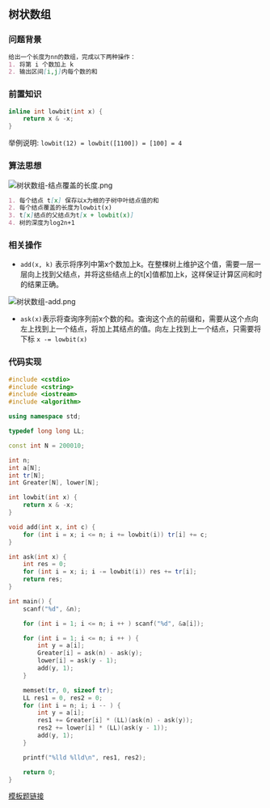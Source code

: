 ## 树状数组

### 问题背景

```markdown
给出一个长度为nn的数组，完成以下两种操作：
1. 将第 i 个数加上 k
2. 输出区间[i,j]内每个数的和
```



### 前置知识

```c++
inline int lowbit(int x) {
    return x & -x;
}
```

举例说明: `lowbit(12) = lowbit([1100]) = [100] = 4`



### 算法思想

![树状数组-结点覆盖的长度.png](https://cdn.acwing.com/media/article/image/2020/05/28/9584_251f95d4a0-%E6%A0%91%E7%8A%B6%E6%95%B0%E7%BB%84-%E7%BB%93%E7%82%B9%E8%A6%86%E7%9B%96%E7%9A%84%E9%95%BF%E5%BA%A6.png)

```markdown
1. 每个结点 t[x] 保存以x为根的子树中叶结点值的和
2. 每个结点覆盖的长度为lowbit(x)
3. t[x]结点的父结点为t[x + lowbit(x)]
4. 树的深度为log2n+1
```



### 相关操作

* `add(x, k)` 表示将序列中第x个数加上k。在整棵树上维护这个值，需要一层一层向上找到父结点，并将这些结点上的t[x]值都加上k，这样保证计算区间和时的结果正确。

![树状数组-add.png](https://cdn.acwing.com/media/article/image/2020/05/28/9584_8fcf6acaa0-%E6%A0%91%E7%8A%B6%E6%95%B0%E7%BB%84-add.png)

* `ask(x)`表示将查询序列前x个数的和。查询这个点的前缀和，需要从这个点向左上找到上一个结点，将加上其结点的值。向左上找到上一个结点，只需要将下标 `x -= lowbit(x)`





### 代码实现

```c++
#include <cstdio>
#include <cstring>
#include <iostream>
#include <algorithm>

using namespace std;

typedef long long LL;

const int N = 200010;

int n;
int a[N];
int tr[N];
int Greater[N], lower[N];

int lowbit(int x) {
    return x & -x;
}

void add(int x, int c) {
    for (int i = x; i <= n; i += lowbit(i)) tr[i] += c;
}

int ask(int x) {
    int res = 0;
    for (int i = x; i; i -= lowbit(i)) res += tr[i];
    return res;
}

int main() {
    scanf("%d", &n);

    for (int i = 1; i <= n; i ++ ) scanf("%d", &a[i]);

    for (int i = 1; i <= n; i ++ ) {
        int y = a[i];
        Greater[i] = ask(n) - ask(y);
        lower[i] = ask(y - 1);
        add(y, 1);
    }

    memset(tr, 0, sizeof tr);
    LL res1 = 0, res2 = 0;
    for (int i = n; i; i -- ) {
        int y = a[i];
        res1 += Greater[i] * (LL)(ask(n) - ask(y));
        res2 += lower[i] * (LL)(ask(y - 1));
        add(y, 1);
    }

    printf("%lld %lld\n", res1, res2);

    return 0;
}
```

[模板题链接](https://www.acwing.com/problem/content/243/)
